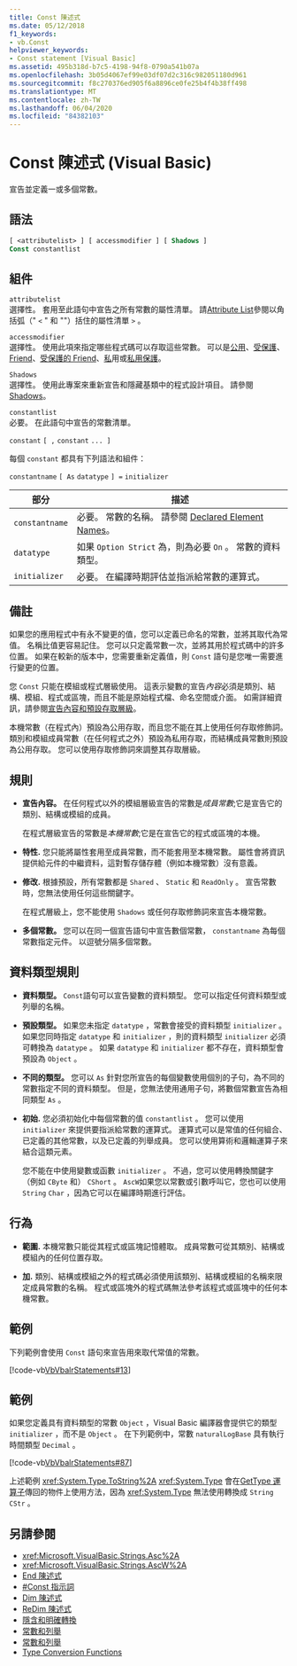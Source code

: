```yaml
---
title: Const 陳述式
ms.date: 05/12/2018
f1_keywords:
- vb.Const
helpviewer_keywords:
- Const statement [Visual Basic]
ms.assetid: 495b318d-b7c5-4198-94f8-0790a541b07a
ms.openlocfilehash: 3b05d4067ef99e03df07d2c316c982051180d961
ms.sourcegitcommit: f8c270376ed905f6a8896ce0fe25b4f4b38ff498
ms.translationtype: MT
ms.contentlocale: zh-TW
ms.lasthandoff: 06/04/2020
ms.locfileid: "84382103"
---
```

# <a name="const-statement-visual-basic"></a>Const 陳述式 (Visual Basic)

宣告並定義一或多個常數。

## <a name="syntax"></a>語法

```vb
[ <attributelist> ] [ accessmodifier ] [ Shadows ]
Const constantlist
```

## <a name="parts"></a>組件

`attributelist`  
選擇性。 套用至此語句中宣告之所有常數的屬性清單。 請[Attribute List](attribute-list.md)參閱以角括弧（" `<` " 和 ""）括住的屬性清單 `>` 。

`accessmodifier`  
選擇性。 使用此項來指定哪些程式碼可以存取這些常數。 可以是[公用](../modifiers/public.md)、[受保護](../modifiers/protected.md)、 [Friend](../modifiers/friend.md)、[受保護的 Friend](../modifiers/protected-friend.md)、[私](../modifiers/private.md)用或[私用保護](../modifiers/private-protected.md)。

`Shadows`  
選擇性。 使用此專案來重新宣告和隱藏基類中的程式設計項目。 請參閱[Shadows](../modifiers/shadows.md)。

`constantlist`  
必要。 在此語句中宣告的常數清單。

`constant` `[ ,` `constant` `... ]`

每個 `constant` 都具有下列語法和組件：

`constantname` `[ As` `datatype` `] =` `initializer`

|部分|描述|
|----------|-----------------|
|`constantname`|必要。 常數的名稱。 請參閱 [Declared Element Names](../../programming-guide/language-features/declared-elements/declared-element-names.md)。|
|`datatype`|如果 `Option Strict` 為，則為必要 `On` 。 常數的資料類型。|
|`initializer`|必要。 在編譯時期評估並指派給常數的運算式。|

## <a name="remarks"></a>備註

如果您的應用程式中有永不變更的值，您可以定義已命名的常數，並將其取代為常值。 名稱比值更容易記住。 您可以只定義常數一次，並將其用於程式碼中的許多位置。 如果在較新的版本中，您需要重新定義值，則 `Const` 語句是您唯一需要進行變更的位置。

您 `Const` 只能在模組或程式層級使用。 這表示變數的宣告*內容*必須是類別、結構、模組、程式或區塊，而且不能是原始程式檔、命名空間或介面。 如需詳細資訊，請參閱[宣告內容和預設存取層級](declaration-contexts-and-default-access-levels.md)。

本機常數（在程式內）預設為公用存取，而且您不能在其上使用任何存取修飾詞。 類別和模組成員常數（在任何程式之外）預設為私用存取，而結構成員常數則預設為公用存取。 您可以使用存取修飾詞來調整其存取層級。

## <a name="rules"></a>規則

- **宣告內容。** 在任何程式以外的模組層級宣告的常數是*成員常數*;它是宣告它的類別、結構或模組的成員。

  在程式層級宣告的常數是*本機常數*;它是在宣告它的程式或區塊的本機。

- **特性.** 您只能將屬性套用至成員常數，而不能套用至本機常數。 屬性會將資訊提供給元件的中繼資料，這對暫存儲存體（例如本機常數）沒有意義。

- **修改.** 根據預設，所有常數都是 `Shared` 、 `Static` 和 `ReadOnly` 。 宣告常數時，您無法使用任何這些關鍵字。

  在程式層級上，您不能使用 `Shadows` 或任何存取修飾詞來宣告本機常數。

- **多個常數。** 您可以在同一個宣告語句中宣告數個常數， `constantname` 為每個常數指定元件。 以逗號分隔多個常數。

## <a name="data-type-rules"></a>資料類型規則

- **資料類型。** `Const`語句可以宣告變數的資料類型。 您可以指定任何資料類型或列舉的名稱。

- **預設類型。** 如果您未指定 `datatype` ，常數會接受的資料類型 `initializer` 。 如果您同時指定 `datatype` 和 `initializer` ，則的資料類型 `initializer` 必須可轉換為 `datatype` 。 如果 `datatype` 和 `initializer` 都不存在，資料類型會預設為 `Object` 。

- **不同的類型。** 您可以 `As` 針對您所宣告的每個變數使用個別的子句，為不同的常數指定不同的資料類型。 但是，您無法使用通用子句，將數個常數宣告為相同類型 `As` 。

- **初始.** 您必須初始化中每個常數的值 `constantlist` 。 您可以使用 `initializer` 來提供要指派給常數的運算式。 運算式可以是常值的任何組合、已定義的其他常數，以及已定義的列舉成員。 您可以使用算術和邏輯運算子來結合這類元素。

  您不能在中使用變數或函數 `initializer` 。 不過，您可以使用轉換關鍵字（例如 `CByte` 和） `CShort` 。 `AscW`如果您以常數或引數呼叫它，您也可以使用 `String` `Char` ，因為它可以在編譯時期進行評估。

## <a name="behavior"></a>行為

- **範圍.** 本機常數只能從其程式或區塊記憶體取。 成員常數可從其類別、結構或模組內的任何位置存取。

- **加.** 類別、結構或模組之外的程式碼必須使用該類別、結構或模組的名稱來限定成員常數的名稱。 程式或區塊外的程式碼無法參考該程式或區塊中的任何本機常數。

## <a name="example"></a>範例

下列範例會使用 `Const` 語句來宣告用來取代常值的常數。

[!code-vb[VbVbalrStatements#13](~/samples/snippets/visualbasic/VS_Snippets_VBCSharp/VbVbalrStatements/VB/Class1.vb#13)]

## <a name="example"></a>範例

如果您定義具有資料類型的常數 `Object` ，Visual Basic 編譯器會提供它的類型 `initializer` ，而不是 `Object` 。 在下列範例中，常數 `naturalLogBase` 具有執行時間類型 `Decimal` 。

[!code-vb[VbVbalrStatements#87](~/samples/snippets/visualbasic/VS_Snippets_VBCSharp/VbVbalrStatements/VB/Class1.vb#87)]

上述範例 <xref:System.Type.ToString%2A> <xref:System.Type> 會在[GetType 運算子](../operators/gettype-operator.md)傳回的物件上使用方法，因為 <xref:System.Type> 無法使用轉換成 `String` `CStr` 。

## <a name="see-also"></a>另請參閱

- <xref:Microsoft.VisualBasic.Strings.Asc%2A>
- <xref:Microsoft.VisualBasic.Strings.AscW%2A>
- [End 陳述式](enum-statement.md)
- [#Const 指示詞](../directives/const-directive.md)
- [Dim 陳述式](dim-statement.md)
- [ReDim 陳述式](redim-statement.md)
- [隱含和明確轉換](../../programming-guide/language-features/data-types/implicit-and-explicit-conversions.md)
- [常數和列舉](../../programming-guide/language-features/constants-enums/index.md)
- [常數和列舉](../constants-and-enumerations.md)
- [Type Conversion Functions](../functions/type-conversion-functions.md)
